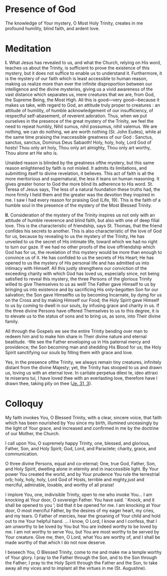 # Presence of God

The knowledge of Your mystery, O Most Holy Trinity, creates in me profound humility, blind faith, and ardent love.

# Meditation

**I.** What Jesus has revealed to us, and what the Church, relying on His word, teaches us about the Trinity, is sufficient to prove the existence of this mystery, but it does not suffice to enable us to understand it. Furthermore, it is the mystery of our faith which is least accessible to human reason, making us realize more than ever the infinite disproportion between our intelligence and the divine mysteries, giving us a vivid awareness of the vast distance which separates us, mere creatures that we are, from God, the Supreme Being, the Most High. All this is good—very good—because it makes us take, with regard to God, an attitude truly proper to creatures : an attitude of humility, of humble acknowledgement of our insufficiency, of respectful self-abasement, of reverent adoration. Thus, when we put ourselves in the presence of the great mystery of the Trinity, we feel the need to repeat humbly, Nihil sumus, nihil possumus, nihil valemus. We are nothing, we can do nothing, we are worth nothing (St. John Eudes), while at the same time praising the inaccessible greatness of our God : Sanctus, sanctus, sanctus, Dominus Deus Sabaoth! Holy, holy, holy, Lord God of hosts! Thou only art holy, Thou only art almighty, Thou only art worthy, Thou alone art He who is.

Unaided reason is blinded by the greatness ofthe mystery, but this same reason enlightened by faith is not misled. It admits its limitations, and submitting itself to divine revelation, it believes. This act of faith is all the more meritorious and supernatural, the less it leans on human reasoning. It gives greater honor to God the more blind its adherence to His word. St. Teresa of Jesus says, The less of a natural foundation these truths had, the more firmly I held them and the greater was the devotion they inspired in me. I saw I had every reason for praising God (Life, 19). This is the faith of a humble soul in the presence of the mystery of the Most Blessed Trinity.

**II.** Consideration of the mystery of the Trinity inspires us not only with an attitude of humble reverence and blind faith, but also with one of deep filial love. This is the characteristic of friendship, says St. Thomas, that the friend confides his secrets to another. This is also characteristic of the love of God for us, because by revealing to us the mystery of the Trinity, He has unveiled to us the secret of His intimate life, toward which we had no right to turn our gaze. If we had no other proofs of the love offriendship which God has for us, the revelation of this mystery would be more than enough to convince us of it. He has confided to us the secrets of His Heart; He has opened to us the mystery of His personal life and has admitted us into intimacy with Himself. All this justly strengthens our conviction of the exceeding charity with which God has loved us, especially since, not being satisfied to reveal this mystery, the three Persons of the glorious Trinity willed to give Themselves to us as well! The Father gave Himself to us by bringing us into existence and by sacrificing His only-begotten Son for our salvation; the Son gave Himselfto us by becoming Incarnate, by dying for us on the Cross and by making Himself our Food; the Holy Spirit gave Himself to us by coming to dwell in our souls, by infusing grace and charity in us. If the three divine Persons have offered Themselves to us to this degree, it is to elevate us to the status of sons and to bring us, as sons, into Their divine family.

All through the Gospels we see the entire Trinity bending over man to redeem him and to make him share in Their divine nature and eternal beatitude. -We see the Father enveloping us in His paternal mercy and providence; the Son becoming man and shedding His Blood for us; the Holy Spirit sanctifying our souls by filling them with grace and love.

Yes, in the presence ofthe Trinity, we always remain tiny creatures, infinitely distant from the divine Majesty; yet, the Trinity has stooped to us and drawn us, loving us with an eternal love. In caritate perpetua dilexi te, ideo attraxi te miserans tui, I have loved thee with an everlasting love, therefore have I drawn thee, taking pity on thee ([Je. 31, 3](https://vulgata.online/bible/Je.31?ed=DR2&vfn=DR2.Je.31.3:vs)).

# Colloquy

My faith invokes You, O Blessed Trinity, with a clear, sincere voice, that faith which has been nourished by You since my birth, illumined unceasingly by the light of Your grace, and increased and confirmed in me by the doctrine of our Mother, the Church.

I call upon You, O supremely happy Trinity, one, blessed, and glorious, Father, Son, and Holy Spirit; God, Lord, and Paraclete; charity, grace, and communication.

O three divine Persons, equal and co-eternal; One, true God, Father, Son, and Holy Spirit, dwelling alone in eternity and in inaccessible light. By Your power You created the world, and by Your prudence You rule the terrestrial orb; holy, holy, holy, Lord God of Hosts, terrible and mighty,just and merciful, admirable, lovable, and worthy of all praise!

I implore You, one, indivisible Trinity, open to me who invoke You... I am knocking at Your door, O sovereign Father. You have said. ‘ Knock, and it shall be opened to you ’; bid that it be opened for me. I am knocking at Your door, O most merciful Father, by the desires of my eager heart, my cries, and my tears. O Father of mercies, hear the groaning of Your child and hold out to me Your helpful hand. ... I know, O Lord, I know and I confess, that I am unworthy to be loved by You but You are indeed worthy to be loved by me. I am not worthy to serve You, but You are most worthy to be served by Your creature. Give me, then, O Lord, what You are worthy of, and I shall be made worthy of that which I do not now deserve.

I beseech You, O Blessed Trinity, come to me and make me a temple worthy of Your glory. I pray to the Father through the Son, and to the Son through the Father; I pray to the Holy Spirit through the Father and the Son, to take away all my vices and to implant all the virtues in me (St. Augustine).

